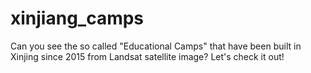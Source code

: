 # xinjiang_camps
Can you see the so called "Educational Camps" that have been built in Xinjing since 2015 from Landsat satellite image? Let's check it out!
